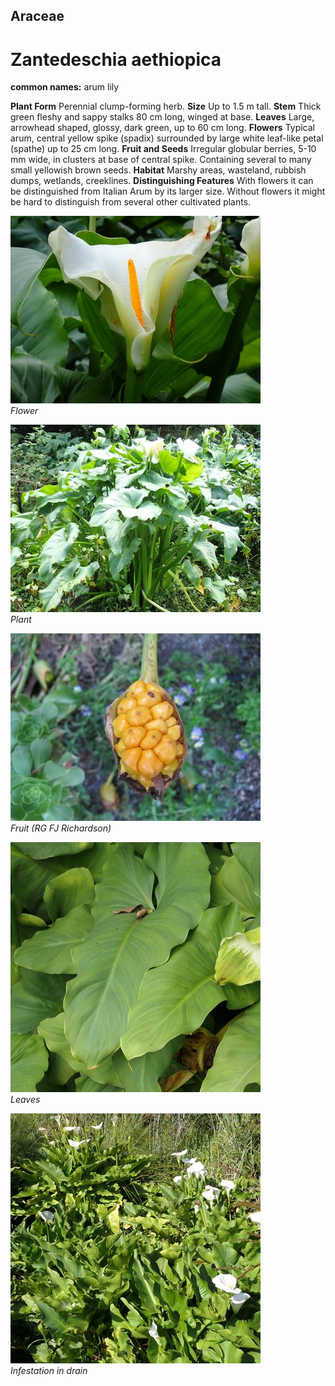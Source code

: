 ## Araceae
# Zantedeschia aethiopica
**common names:** arum lily

**Plant Form** Perennial clump-forming herb. **Size** Up to 1.5 m tall. **Stem** Thick green fleshy and sappy stalks 80 cm long, winged at base. **Leaves** Large, arrowhead shaped, glossy, dark green, up to 60 cm long. **Flowers** Typical arum, central yellow spike (spadix) surrounded by large white leaf-like petal (spathe) up to 25 cm long. **Fruit and Seeds** Irregular globular berries, 5-10 mm wide, in clusters at base of central spike. Containing several to many small yellowish brown seeds. **Habitat** Marshy areas, wasteland, rubbish dumps, wetlands, creeklines. **Distinguishing Features** With flowers it can be distinguished from Italian Arum by its larger size. Without flowers it might be hard to distinguish from several other cultivated plants.


![Flower](3073_P7054210.jpg)  
 *Flower* 

![Plant](3070_P7054207.jpg)  
 *Plant* 

![Fruit (RG FJ Richardson)](18391_Zantedeschia-aethiopica_0416.jpg)  
 *Fruit (RG FJ Richardson)* 

![Leaves](68317_P1000307.jpg)  
 *Leaves* 

![Infestation in drain](68710_P1000818.jpg)  
 *Infestation in drain* 

